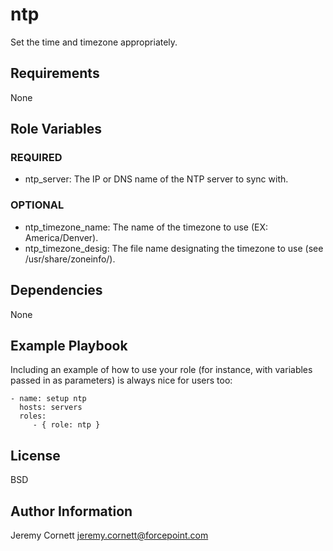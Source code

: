 # ntp

Set the time and timezone appropriately.

## Requirements

None

## Role Variables

### REQUIRED

* ntp_server: The IP or DNS name of the NTP server to sync with.

### OPTIONAL

* ntp_timezone_name: The name of the timezone to use (EX: America/Denver).
* ntp_timezone_desig: The file name designating the timezone to use (see /usr/share/zoneinfo/).

## Dependencies

None

## Example Playbook

Including an example of how to use your role (for instance, with variables passed in as parameters) is always nice for users too:

    - name: setup ntp
      hosts: servers
      roles:
         - { role: ntp }

## License

BSD

## Author Information

Jeremy Cornett <jeremy.cornett@forcepoint.com>

